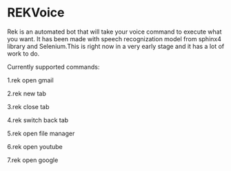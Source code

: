# REKVoice
Rek is an automated bot that will take your voice command to execute what you want. It has been made with speech recognization model from sphinx4 library and Selenium.This is right now in a very early stage and it has a lot of work to do.

Currently supported commands:

1.rek open gmail

2.rek new tab

3.rek close tab

4.rek switch back tab

5.rek open file manager

6.rek open youtube

7.rek open google


